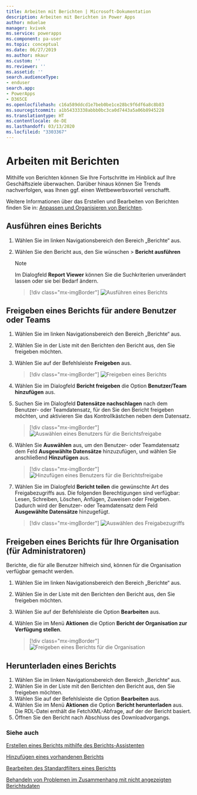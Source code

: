```yaml
---
title: Arbeiten mit Berichten | Microsoft-Dokumentation
description: Arbeiten mit Berichten in Power Apps
author: mduelae
manager: kvivek
ms.service: powerapps
ms.component: pa-user
ms.topic: conceptual
ms.date: 06/27/2019
ms.author: mkaur
ms.custom: ''
ms.reviewer: ''
ms.assetid: ''
search.audienceType:
- enduser
search.app:
- PowerApps
- D365CE
ms.openlocfilehash: c16a589ddcd1e7beb0be1ce28bc9f6df6a8c8b83
ms.sourcegitcommit: a1b54333338abbb0bc3ca0d7443a5a06b8945228
ms.translationtype: HT
ms.contentlocale: de-DE
ms.lasthandoff: 03/13/2020
ms.locfileid: "3303367"
---
```

# <a name="work-with-reports"></a>Arbeiten mit Berichten

Mithilfe von Berichten können Sie Ihre Fortschritte im Hinblick auf Ihre Geschäftsziele überwachen. Darüber hinaus können Sie Trends nachverfolgen, was Ihnen ggf. einen Wettbewerbsvorteil verschafft.  

Weitere Informationen über das Erstellen und Bearbeiten von Berichten finden Sie in: [Anpassen und Organisieren von Berichten](https://docs.microsoft.com/powerapps/maker/model-driven-apps/add-reporting-to-app).
  
## <a name="run-a-report"></a>Ausführen eines Berichts  
  
1. Wählen Sie im linken Navigationsbereich den Bereich „Berichte“ aus. 
2. Wählen Sie den Bericht aus, den Sie wünschen > **Bericht ausführen**  
  
   > [!NOTE]
   >  Im Dialogfeld **Report Viewer** können Sie die Suchkriterien unverändert lassen oder sie bei Bedarf ändern.  
   
   > [!div class="mx-imgBorder"]
   > ![Ausführen eines Berichts](media/report-run.png "Ausführen eines Berichts")
 
  
## <a name="share-a-report-with-other-users-or-teams"></a>Freigeben eines Berichts für andere Benutzer oder Teams    

1. Wählen Sie im linken Navigationsbereich den Bereich „Berichte“ aus.  
2. Wählen Sie in der Liste mit den Berichten den Bericht aus, den Sie freigeben möchten.  
3. Wählen Sie auf der Befehlsleiste **Freigeben** aus.

   > [!div class="mx-imgBorder"]
   > ![Freigeben eines Berichts](media/report-share.png "Freigeben eines Berichts")
  
4. Wählen Sie im Dialogfeld **Bericht freigeben** die Option **Benutzer/Team hinzufügen** aus.    
5. Suchen Sie im Dialogfeld **Datensätze nachschlagen** nach dem Benutzer- oder Teamdatensatz, für den Sie den Bericht freigeben möchten, und aktivieren Sie das Kontrollkästchen neben dem Datensatz.

   > [!div class="mx-imgBorder"]
   > ![Auswählen eines Benutzers für die Berichtsfreigabe](media/report-share1.png "Auswählen eines Benutzers für die Berichtsfreigabe")

6. Wählen Sie **Auswählen** aus, um den Benutzer- oder Teamdatensatz dem Feld **Ausgewählte Datensätze** hinzuzufügen, und wählen Sie anschließend **Hinzufügen** aus.

   > [!div class="mx-imgBorder"]
   > ![Hinzufügen eines Benutzers für die Berichtsfreigabe](media/report-share2.png "Hinzufügen eines Benutzers für die Berichtsfreigabe")
  
7. Wählen Sie im Dialogfeld **Bericht teilen** die gewünschte Art des Freigabezugriffs aus. Die folgenden Berechtigungen sind verfügbar: Lesen, Schreiben, Löschen, Anfügen, Zuweisen oder Freigeben. Dadurch wird der Benutzer- oder Teamdatensatz dem Feld **Ausgewählte Datensätze** hinzugefügt.

   > [!div class="mx-imgBorder"]
   > ![Auswählen des Freigabezugriffs](media/report-share3.png "Auswählen des Freigabezugriffs")
  

## <a name="share-a-report-with-your-organization-for-admins"></a>Freigeben eines Berichts für Ihre Organisation (für Administratoren)
 Berichte, die für alle Benutzer hilfreich sind, können für die Organisation verfügbar gemacht werden.  

1. Wählen Sie im linken Navigationsbereich den Bereich „Berichte“ aus.  
2. Wählen Sie in der Liste mit den Berichten den Bericht aus, den Sie freigeben möchten.  
3. Wählen Sie auf der Befehlsleiste die Option **Bearbeiten** aus.  
4. Wählen Sie im Menü **Aktionen** die Option **Bericht der Organisation zur Verfügung stellen**.  
  
   > [!div class="mx-imgBorder"]
   > ![Freigeben eines Berichts für die Organisation](media/report-share4.png "Freigeben eines Berichts für die Organisation")

## <a name="download-a-report"></a>Herunterladen eines Berichts

1. Wählen Sie im linken Navigationsbereich den Bereich „Berichte“ aus. 
2. Wählen Sie in der Liste mit den Berichten den Bericht aus, den Sie freigeben möchten.  
3. Wählen Sie auf der Befehlsleiste die Option **Bearbeiten** aus.  
4. Wählen Sie im Menü **Aktionen** die Option **Bericht herunterladen** aus.  
Die RDL-Datei enthält die FetchXML-Abfrage, auf der der Bericht basiert.
5. Öffnen Sie den Bericht nach Abschluss des Downloadvorgangs.





### <a name="see-also"></a>Siehe auch

[Erstellen eines Berichts mithilfe des Berichts-Assistenten](create-report-with-wizard.md)

[Hinzufügen eines vorhandenen Berichts](add-existing-report.md)

[Bearbeiten des Standardfilters eines Berichts](edit-report-filter.md)

[Behandeln von Problemen im Zusammenhang mit nicht angezeigten Berichtsdaten](troubleshoot-reports.md)


